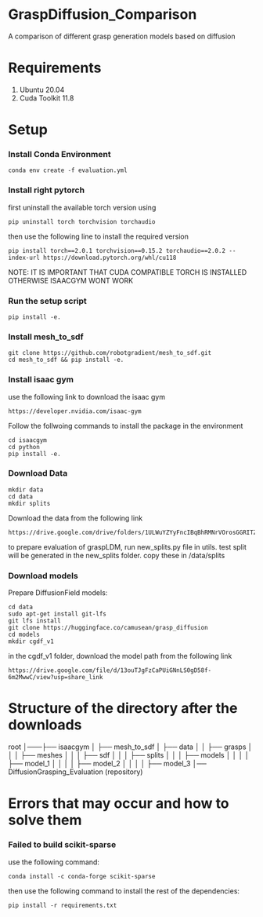 # GraspDiffusion_Comparison
A comparison of different grasp generation models based on diffusion

# Requirements
1) Ubuntu 20.04
2) Cuda Toolkit 11.8

# Setup
### Install Conda Environment

```
conda env create -f evaluation.yml
```

### Install right pytorch
first uninstall the available torch version using 
```
pip uninstall torch torchvision torchaudio 
```
then use the following line to install the required version 
```
pip install torch==2.0.1 torchvision==0.15.2 torchaudio==2.0.2 --index-url https://download.pytorch.org/whl/cu118 
```
NOTE: IT IS IMPORTANT THAT CUDA COMPATIBLE TORCH IS INSTALLED OTHERWISE ISAACGYM WONT WORK

### Run the setup script
```
pip install -e.
```

### Install mesh_to_sdf 
```
git clone https://github.com/robotgradient/mesh_to_sdf.git 
cd mesh_to_sdf && pip install -e.
```

### Install isaac gym
use the following link to download the isaac gym
```
https://developer.nvidia.com/isaac-gym
```

Follow the follwoing commands to install the package in the environment
```
cd isaacgym 
cd python 
pip install -e.
```
### Download Data
```
mkdir data 
cd data 
mkdir splits 
```
Download the data from the following link
```
https://drive.google.com/drive/folders/1ULWuYZYyFncIBqBhRMNrVOrosGGRITZU
```
to prepare evaluation of graspLDM, run new_splits.py file in utils. test split will be generated in the new_splits folder. copy these in /data/splits

### Download models
Prepare DiffusionField models:
```
cd data
sudo apt-get install git-lfs
git lfs install
git clone https://huggingface.co/camusean/grasp_diffusion
cd models
mkdir cgdf_v1
```
in the cgdf_v1 folder, download the model path from the following link
```
https://drive.google.com/file/d/13ouTJgFzCaPUiGNnLS0gD58f-6m2MwwC/view?usp=share_link
```

# Structure of the directory after the downloads
root
│───├── isaacgym
│   ├── mesh_to_sdf
│   ├── data
│   │   ├── grasps
│   │   │   ├── meshes
│   │   │   ├── sdf
│   │   │   ├── splits
│   │   │   ├── models
│   │   │   │   ├── model_1
│   │   │   │   ├── model_2
│   │   │   │   ├── model_3
│── DiffusionGrasping_Evaluation (repository)


# Errors that may occur and how to solve them
### Failed to build scikit-sparse
use the following command: 
```
conda install -c conda-forge scikit-sparse 
```
then use the following command to install the rest of the dependencies: 
```
pip install -r requirements.txt
```
